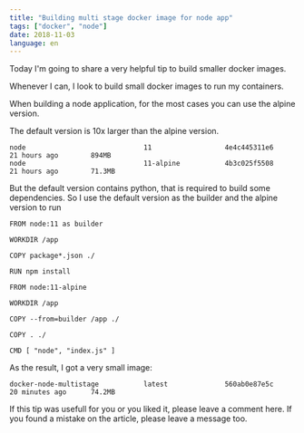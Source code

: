 ```yaml
---
title: "Building multi stage docker image for node app"
tags: ["docker", "node"]
date: 2018-11-03
language: en
---
```


Today I'm going to share a very helpful tip to build smaller docker images.

Whenever I can, I look to build small docker images to run my containers.

When building a node application, for the most cases you can use the alpine version.

The default version is 10x larger than the alpine version.

```
node                             11                  4e4c445311e6        21 hours ago        894MB
node                             11-alpine           4b3c025f5508        21 hours ago        71.3MB
```

But the default version contains python, that is required to build some dependencies.
So I use the default version as the builder and the alpine version to run 

```
FROM node:11 as builder

WORKDIR /app

COPY package*.json ./

RUN npm install

FROM node:11-alpine

WORKDIR /app

COPY --from=builder /app ./

COPY . ./

CMD [ "node", "index.js" ]
```

As the result, I got a very small image:

```
docker-node-multistage           latest              560ab0e87e5c        20 minutes ago      74.2MB
```

If this tip was usefull for you or you liked it, please leave a comment here.
If you found a mistake on the article, please leave a message too.
